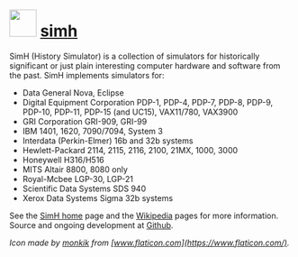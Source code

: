 # <img src="https://cdn.jsdelivr.net/gh/pgalbraith/chocolatey-packages@f4a7c156ac8a937b84a77a9a68b3680127959d31/icons/simh.png" width="48" height="48"/> [simh](https://chocolatey.org/packages/simh)

SimH (History Simulator) is a collection of simulators for historically significant or just plain interesting computer hardware and software from the past.  SimH implements simulators for:

* Data General Nova, Eclipse
* Digital Equipment Corporation PDP-1, PDP-4, PDP-7, PDP-8, PDP-9, PDP-10, PDP-11, PDP-15 (and UC15), VAX11/780, VAX3900
* GRI Corporation GRI-909, GRI-99
* IBM 1401, 1620, 7090/7094, System 3
* Interdata (Perkin-Elmer) 16b and 32b systems
* Hewlett-Packard 2114, 2115, 2116, 2100, 21MX, 1000, 3000
* Honeywell H316/H516
* MITS Altair 8800, 8080 only
* Royal-Mcbee LGP-30, LGP-21
* Scientific Data Systems SDS 940
* Xerox Data Systems Sigma 32b systems

See the [SimH home](http://simh.trailing-edge.com) page and the [Wikipedia](https://en.wikipedia.org/wiki/SIMH) pages for more information.  Source and ongoing development at [Github](https://github.com/simh/simh).

_Icon made by [monkik](https://www.flaticon.com/authors/monkik) from [www.flaticon.com](https://www.flaticon.com/)._
